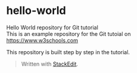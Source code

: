 ﻿# hello-world  
Hello World repository for Git tutorial  
This is an example repository for the Git tutoial on https://www.w3schools.com  
  
This repository is built step by step in the tutorial.
> Written with [StackEdit](https://stackedit.io/).
